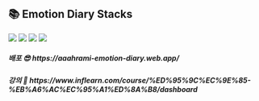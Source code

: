 <div><h2>📚 Emotion Diary Stacks</h2></div>
<div>
<img src="https://img.shields.io/badge/react-61DAFB?style=for-the-badge&logo=react&logoColor=black"> 
<img src="https://img.shields.io/badge/javascript-F7DF1E?style=for-the-badge&logo=javascript&logoColor=black"> 
<img src="https://img.shields.io/badge/css-1572B6?style=for-the-badge&logo=css3&logoColor=white"> 
<img src="https://img.shields.io/badge/firebase-FFCA28?style=for-the-badge&logo=firebase&logoColor=black">
</div>
<div>
<h5>배포 😎 https://aaahrami-emotion-diary.web.app/ </h5>
<h5>강의 🔗 https://www.inflearn.com/course/%ED%95%9C%EC%9E%85-%EB%A6%AC%EC%95%A1%ED%8A%B8/dashboard </h5>
</div>
